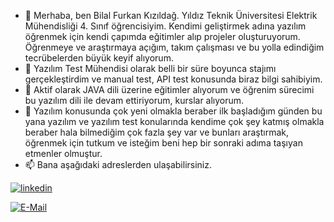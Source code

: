 - 👋 Merhaba, ben Bilal Furkan Kızıldağ. Yıldız Teknik Üniversitesi Elektrik Mühendisliği 4. Sınıf öğrencisiyim. Kendimi geliştirmek adına yazılım öğrenmek için kendi çapımda eğitimler alıp projeler oluşturuyorum.
Öğrenmeye ve araştırmaya açığım, takım çalışması ve bu yolla edindiğim tecrübelerden büyük keyif alıyorum.
- 👀 Yazılım Test Mühendisi olarak belli bir süre boyunca stajımı gerçekleştirdim ve manual test, API test konusunda biraz bilgi sahibiyim.
- 🌱 Aktif olarak JAVA dili üzerine eğitimler alıyorum ve öğrenim sürecimi bu yazılım dili ile devam ettiriyorum, kurslar alıyorum.
- 💞️ Yazılım konusunda çok yeni olmakla beraber ilk başladığım günden bu yana yazılım ve yazılım test konularında kendime çok şey katmış olmakla beraber hala bilmediğim çok fazla şey var ve bunları araştırmak, öğrenmek için tutkum ve isteğim beni hep bir sonraki adıma taşıyan etmenler olmuştur.
- 📫 Bana aşağıdaki adreslerden ulaşabilirsiniz.

[![linkedin](https://img.shields.io/badge/Linkedin-000000?style=for-the-badge&logo=Linkedin&logoColor=white)](https://www.linkedin.com/in/kizildagfurkan/)

[![E-Mail](https://img.shields.io/badge/E-Mail-000000?style=for-the-badge&logo=EMail&logoColor=white)](kizildagfurkan@hotmail.com)

<!---
kizildagfurkan/kizildagfurkan is a ✨ special ✨ repository because its `README.md` (this file) appears on your GitHub profile.
You can click the Preview link to take a look at your changes.
--->
